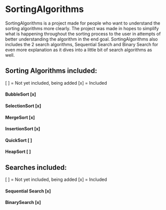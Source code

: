 # SortingAlgorithms
SortingAlgorithms is a project made for people who want to understand the sorting algorithms more clearly. The project was made in hopes to simplify what is happening throughout the sorting process to the user in attempts of better understanding the algorithm in the end goal. SortingAlgorithms also includes the 2 search algorithms, Sequential Search and Binary Search for even more explanation as it dives into a little bit of search algorithms as well.

## Sorting Algorithms included:
[ ] = Not yet included, being added
[x] = Included
#### BubbleSort [x]
#### SelectionSort [x]
#### MergeSort [x]
#### InsertionSort [x]
#### QuickSort [ ]
#### HeapSort [ ]

## Searches included:
[ ] = Not yet included, being added
[x] = Included
#### Sequential Search [x]
#### BinarySearch [x]
